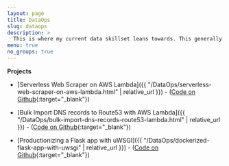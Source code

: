 ```yaml
---
layout: page
title: DataOps
slug: dataops
description: >
  This is where my current data skillset leans towards. This generally includes infrastructure, data pipelines,  application deployments (especially on cloud providers), and APIs
menu: true
no_groups: true
---
```


**Projects**
- [Serverless Web Scraper on AWS Lambda]({{ "/DataOps/serverless-web-scraper-on-aws-lambda.html" | relative_url }}) - ([Code on Github](https://github.com/shielamms/lambda-functions/tree/master/01-serverless-scraper){:target="_blank"})

- [Bulk Import DNS records to Route53 with AWS Lambda]({{ "/DataOps/bulk-import-dns-records-route53-lambda.html" | relative_url }}) - ([Code on Github](https://github.com/shielamms/lambda-functions/tree/master/02-route53-bulk-import){:target="_blank"})

- [Productionizing a Flask app with uWSGI]({{ "/DataOps/dockerized-flask-app-with-uwsgi" | relative_url }}) - ([Code on Github](){:target="_blank"})
